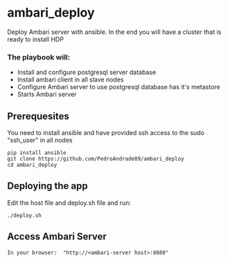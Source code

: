 # ambari_deploy
Deploy Ambari server with ansible. In the end you will have a cluster that is ready to install HDP

### The playbook will:

  - Install and configure postgresql server database
  - Install ambari client in all slave nodes
  - Configure Ambari server to use postgresql database has it's metastore 
  - Starts Ambari server

## Prerequesites

You need to install ansible and have provided ssh access to the sudo "ssh_user" in all nodes

```
pip install ansible
git clone https://github.com/PedroAndrade89/ambari_deploy
cd ambari_deploy
```

## Deploying the app

Edit the host file and deploy.sh file and run:

```
./deploy.sh
```

## Access Ambari Server 

```
In your browser:  "http://<ambari-server host>:8080"
```

